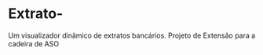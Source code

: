 # Extrato-
Um visualizador dinâmico de extratos bancários. Projeto de Extensão para a cadeira de ASO

